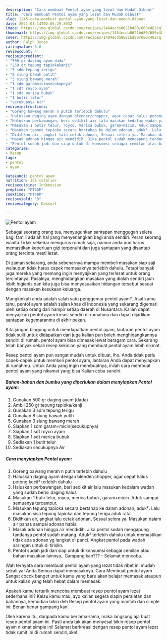 ```yaml
---
description: "Cara membuat Pentol ayam yang lezat dan Mudah Dibuat"
title: "Cara membuat Pentol ayam yang lezat dan Mudah Dibuat"
slug: 1245-cara-membuat-pentol-ayam-yang-lezat-dan-mudah-dibuat
date: 2021-01-14T02:05:29.503Z
image: https://img-global.cpcdn.com/recipes/1404ecda0621bd80/680x482cq70/pentol-ayam-foto-resep-utama.jpg
thumbnail: https://img-global.cpcdn.com/recipes/1404ecda0621bd80/680x482cq70/pentol-ayam-foto-resep-utama.jpg
cover: https://img-global.cpcdn.com/recipes/1404ecda0621bd80/680x482cq70/pentol-ayam-foto-resep-utama.jpg
author: Ralph Jones
ratingvalue: 3.6
reviewcount: 4
recipeingredient:
- "500 gr daging ayam dada"
- "250 gr tepung tapiokakanji"
- "3 sdm tepung terigu"
- "8 siung bawah putih"
- "3 siung bawang merah"
- "1 sdm garammicinsecukupnya"
- "1 sdt royco ayam"
- "1 sdt merica bubuk"
- "1 butir telur"
- "secukupnya Air"
recipeinstructions:
- "Goreng bawang merah n putih terlebih dahulu"
- "Haluskan daging ayam dengan blender/chopper, agar cepat halus potong kecil² terlebih dahulu"
- "Haluskan perbawangan, beri sedikit air lalu masukan kedalam wadah yang sudah berisi daging halus"
- "Masukan 1 butir telur, royco, merica bubuk, garam+micin. Aduk sampai semuanya tercampur."
- "Masukan tepung tapioka secara bertahap ke dalam adonan, aduk². Lalu masukan sisa tepung tapioka dan tepung terigu aduk rata."
- "Didihkan air, angkat lalu cetak adonan, Sesuai selera ya. Masukan dalam air panas sampai adonan habis."
- "Masak adonan hingga air mendidih. Jika pentol sudah mengapung tandanya pentol sudah matang. Aduk² terlebih dahulu untuk memastikan tidak ada adonan yg lengket di panci. Angkat pentol pada wadah saringan untuk di tiriskn."
- "Pentol sudah jadi dan siap untuk di konsumsi sebagai cemilan atau bahan masakan lainnya.. Gampang kan??? Selamat mencoba.."
categories:
- Resep
tags:
- pentol
- ayam

katakunci: pentol ayam 
nutrition: 151 calories
recipecuisine: Indonesian
preptime: "PT35M"
cooktime: "PT46M"
recipeyield: "3"
recipecategory: Dessert

---
```



![Pentol ayam](https://img-global.cpcdn.com/recipes/1404ecda0621bd80/680x482cq70/pentol-ayam-foto-resep-utama.jpg)

Sebagai seorang orang tua, menyuguhkan santapan menggugah selera bagi famili adalah hal yang menyenangkan bagi anda sendiri. Peran seorang  wanita Tidak sekedar mengurus rumah saja, namun anda pun harus memastikan keperluan gizi terpenuhi dan juga santapan yang disantap orang tercinta mesti lezat.

Di zaman  sekarang, anda sebenarnya mampu membeli masakan siap saji walaupun tidak harus capek memasaknya terlebih dahulu. Tetapi banyak juga mereka yang memang ingin menyajikan yang terlezat untuk orang tercintanya. Pasalnya, menghidangkan masakan yang diolah sendiri jauh lebih higienis dan kita juga bisa menyesuaikan hidangan tersebut sesuai dengan masakan kesukaan keluarga. 



Mungkinkah anda adalah salah satu penggemar pentol ayam?. Asal kamu tahu, pentol ayam adalah sajian khas di Indonesia yang sekarang digemari oleh setiap orang dari hampir setiap daerah di Nusantara. Kalian dapat menyajikan pentol ayam kreasi sendiri di rumahmu dan dapat dijadikan santapan kegemaranmu di akhir pekan.

Kita jangan bingung untuk mendapatkan pentol ayam, lantaran pentol ayam tidak sulit untuk didapatkan dan juga kalian pun boleh menghidangkannya sendiri di rumah. pentol ayam bisa dimasak lewat beragam cara. Sekarang telah banyak sekali resep kekinian yang membuat pentol ayam lebih nikmat.

Resep pentol ayam pun sangat mudah untuk dibuat, lho. Anda tidak perlu capek-capek untuk membeli pentol ayam, lantaran Anda dapat menyiapkan di rumahmu. Untuk Anda yang ingin membuatnya, inilah cara membuat pentol ayam yang nikamat yang bisa Kalian coba sendiri.

<!--inarticleads1-->

##### Bahan-bahan dan bumbu yang diperlukan dalam menyiapkan Pentol ayam:

1. Gunakan 500 gr daging ayam (dada)
1. Ambil 250 gr tepung tapioka/kanji
1. Gunakan 3 sdm tepung terigu
1. Gunakan 8 siung bawah putih
1. Gunakan 3 siung bawang merah
1. Siapkan 1 sdm garam+micin(secukupnya)
1. Siapkan 1 sdt royco ayam
1. Siapkan 1 sdt merica bubuk
1. Sediakan 1 butir telur
1. Sediakan secukupnya Air




<!--inarticleads2-->

##### Cara menyiapkan Pentol ayam:

1. Goreng bawang merah n putih terlebih dahulu
1. Haluskan daging ayam dengan blender/chopper, agar cepat halus potong kecil² terlebih dahulu
1. Haluskan perbawangan, beri sedikit air lalu masukan kedalam wadah yang sudah berisi daging halus
1. Masukan 1 butir telur, royco, merica bubuk, garam+micin. Aduk sampai semuanya tercampur.
1. Masukan tepung tapioka secara bertahap ke dalam adonan, aduk². Lalu masukan sisa tepung tapioka dan tepung terigu aduk rata.
1. Didihkan air, angkat lalu cetak adonan, Sesuai selera ya. Masukan dalam air panas sampai adonan habis.
1. Masak adonan hingga air mendidih. Jika pentol sudah mengapung tandanya pentol sudah matang. Aduk² terlebih dahulu untuk memastikan tidak ada adonan yg lengket di panci. Angkat pentol pada wadah saringan untuk di tiriskn.
1. Pentol sudah jadi dan siap untuk di konsumsi sebagai cemilan atau bahan masakan lainnya.. Gampang kan??? - Selamat mencoba..




Wah ternyata cara membuat pentol ayam yang lezat tidak ribet ini mudah sekali ya! Anda Semua dapat memasaknya. Cara Membuat pentol ayam Sangat cocok banget untuk kamu yang baru akan belajar memasak ataupun untuk kalian yang telah hebat dalam memasak.

Apakah kamu tertarik mencoba membuat resep pentol ayam lezat sederhana ini? Kalau kamu mau, ayo kalian segera siapin peralatan dan bahannya, kemudian bikin deh Resep pentol ayam yang mantab dan simple ini. Benar-benar gampang kan. 

Oleh karena itu, daripada kamu berlama-lama, maka langsung aja buat resep pentol ayam ini. Pasti anda tak akan menyesal bikin resep pentol ayam nikmat simple ini! Selamat berkreasi dengan resep pentol ayam lezat tidak rumit ini di rumah sendiri,oke!.

